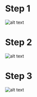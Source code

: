 # Step 1
![alt text](/Spectrometr/screen/image-1.png)
# Step 2
![alt text](/Spectrometr/screen/image-2.png)
# Step 3
![alt text](/Spectrometr/screen/image-3.png)